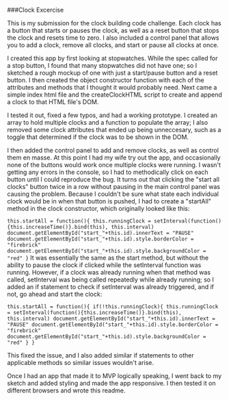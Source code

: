 ###Clock Excercise

This is my submission for the clock building code challenge. Each clock has a button that starts or pauses the clock, as well as a reset button that stops the clock and resets time to zero. I also included a control panel that allows you to add a clock, remove all clocks, and start or pause all clocks at once. 

I created this app by first looking at stopwatches. While the spec called for a stop button, I found that many stopwatches did not have one; so I sketched a rough mockup of one with just a start/pause button and a reset button. I then created the object constructor function with each of the attributes and methods that I thought it would probably need. Next came a simple index html file and the createClockHTML script to create and append a clock to that HTML file's DOM. 

I tested it out, fixed a few typos, and had a working prototype. I created an array to hold multiple clocks and a function to populate the array; I also removed some clock attributes that ended up being unneccesary, such as a toggle that determined if the clock was to be shown in the DOM. 

I then added the control panel to add and remove clocks, as well as control them en masse. At this point I had my wife try out the app, and occasionally none of the buttons would work once multiple clocks were running. I wasn't getting any errors in the console, so I had to methodically click on each button until I could reproduce the bug. It turns out that clicking the "start all clocks" button twice in a row without pausing in the main control panel was causing the problem. Because I couldn't be sure what state each individual clock would be in when that button is pushed, I had to create a "startAll" method in the clock constructor, which originally looked like this:

`
this.startAll = function(){
		this.runningClock = setInterval(function(){this.increaseTime()}.bind(this), this.interval)
			document.getElementById("start_"+this.id).innerText = "PAUSE"
			document.getElementById("start_"+this.id).style.borderColor = "firebrick"
			document.getElementById("start_"+this.id).style.backgroundColor = "red"
		}
`
It was essentially the same as the start method, but without the ability to pause the clock if clicked while the setInterval function was running. However, if a clock was already running when that method was called, setInterval was being called repeatedly while already running; so I added an if statement to check if setInterval was already triggered, and if not, go ahead and start the clock:

`
this.startAll = function(){
	if(!this.runningClock){
		this.runningClock = setInterval(function(){this.increaseTime()}.bind(this), this.interval)
		document.getElementById("start_"+this.id).innerText = "PAUSE"
		document.getElementById("start_"+this.id).style.borderColor = "firebrick"
		document.getElementById("start_"+this.id).style.backgroundColor = "red"
	}
}
`

This fixed the issue, and I also added similar if statements to other applicable methods so similar issues wouldn't arise.

Once I had an app that made it to MVP logically speaking, I went back to my sketch and added styling and made the app responsive. I then tested it on different browsers and wrote this readme. 

